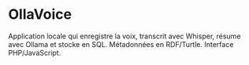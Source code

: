 # OllaVoice
Application locale qui enregistre la voix, transcrit avec Whisper, résume avec Ollama et stocke en SQL. Métadonnées en RDF/Turtle. Interface PHP/JavaScript.
